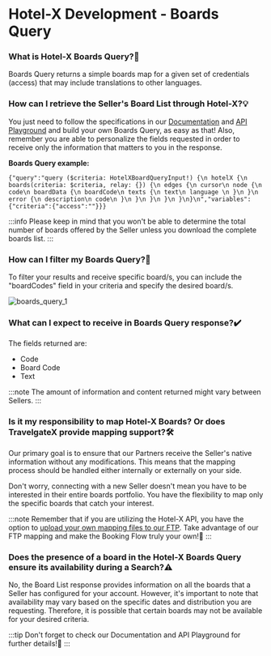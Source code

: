 ﻿---
sidebar_position: 4
---

# Hotel-X Development - Boards Query

### What is Hotel-X Boards Query?🏨
Boards Query returns a simple boards map for a given set of credentials (access) that may include translations to other languages.

### How can I retrieve the Seller's Board List through Hotel-X?💡
You just need to follow the specifications in our [Documentation](/docs/apis/for-buyers/hotel-x-pull-buyers-api/content/boards) and [API Playground](https://api.travelgatex.com/) and build your own Boards Query, as easy as that! Also, remember you are able to personalize the fields requested in order to receive only the information that matters to you in the response.

**Boards Query example:**
```
{"query":"query ($criteria: HotelXBoardQueryInput!) {\n hotelX {\n boards(criteria: $criteria, relay: {}) {\n edges {\n cursor\n node {\n code\n boardData {\n boardCode\n texts {\n text\n language \n }\n }\n error {\n description\n code\n }\n }\n }\n }\n }\n}\n","variables":{"criteria":{"access":""}}}
```

:::info
Please keep in mind that you won't be able to determine the total number of boards offered by the Seller unless you download the complete boards list.
:::

### How can I filter my Boards Query?🔎
To filter your results and receive specific board/s, you can include the "boardCodes" field in your criteria and specify the desired board/s.

![boards_query_1](https://storage.travelgate.com/kbase/boards_query_1.jpg)

### What can I expect to receive in Boards Query response?✔️
The fields returned are: 

- Code
- Board Code
- Text

:::note
The amount of information and content returned might vary between Sellers.
:::


### Is it my responsibility to map Hotel-X Boards? Or does TravelgateX provide mapping support?🛠️
Our primary goal is to ensure that our Partners receive the Seller's native information without any modifications. This means that the mapping process should be handled either internally or externally on your side.

Don't worry, connecting with a new Seller doesn't mean you have to be interested in their entire boards portfolio. You have the flexibility to map only the specific boards that catch your interest.

:::note
Remember that if you are utilizing the Hotel-X API, you have the option to [upload your own mapping files to our FTP](/docs/apis/for-buyers/hotel-x-pull-buyers-api/plugins/mapping). Take advantage of our FTP mapping and make the Booking Flow truly your own!🚀
:::

### Does the presence of a board in the Hotel-X Boards Query ensure its availability during a Search?⚠️
No, the Board List response provides information on all the boards that a Seller has configured for your account. However, it's important to note that availability may vary based on the specific dates and distribution you are requesting. Therefore, it is possible that certain boards may not be available for your desired criteria.

:::tip
Don't forget to check our Documentation and API Playground for further details!🚀
:::
 
